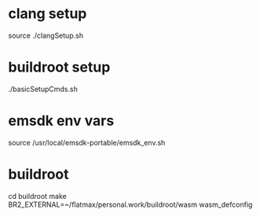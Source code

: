 
# clang setup
source ./clangSetup.sh
# buildroot setup
./basicSetupCmds.sh

# emsdk env vars
source /usr/local/emsdk-portable/emsdk_env.sh

# buildroot
cd buildroot
make BR2_EXTERNAL=~/flatmax/personal.work/buildroot/wasm wasm_defconfig
